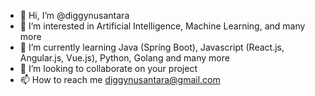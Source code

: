 - 👋 Hi, I’m @diggynusantara
- 👀 I’m interested in Artificial Intelligence, Machine Learning, and many more
- 🌱 I’m currently learning Java (Spring Boot), Javascript (React.js, Angular.js, Vue.js), Python, Golang and many more
- 💞️ I’m looking to collaborate on your project
- 📫 How to reach me diggynusantara@gmail.com

<!---
diggynusantara/diggynusantara is a ✨ special ✨ repository because its `README.md` (this file) appears on your GitHub profile.
You can click the Preview link to take a look at your changes.
--->
